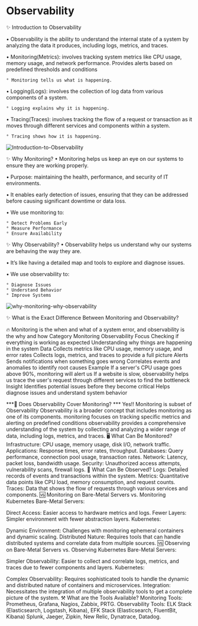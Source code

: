 # Observability
✨ Introduction to Observability

• Observability is the ability to understand the internal state of a system by analyzing the data it produces, including logs, metrics, and traces.

• Monitoring(Metrics): involves tracking system metrics like CPU usage, memory usage, and network performance. Provides alerts based on predefined thresholds and conditions
   
    ° Monitoring tells us what is happening.

• Logging(Logs): involves the collection of log data from various components of a system.
    
    ° Logging explains why it is happening.

• Tracing(Traces): involves tracking the flow of a request or transaction as it moves through different services and components within a system.
    
    ° Tracing shows how it is happening.
    
![Introduction-to-Observability](https://github.com/user-attachments/assets/954684f1-6824-4cd8-9c78-dcf0f07fbfb7)

✨ Why Monitoring?
• Monitoring helps us keep an eye on our systems to ensure they are working properly.

• Purpose: maintaining the health, performance, and security of IT environments.

• It enables early detection of issues, ensuring that they can be addressed before causing significant downtime or data loss.

• We use monitoring to:

    ° Detect Problems Early
    ° Measure Performance
    ° Ensure Availability

✨ Why Observability?
• Observability helps us understand why our systems are behaving the way they are.

• It’s like having a detailed map and tools to explore and diagnose issues.

• We use observability to:

    ° Diagnose Issues
    ° Understand Behavior
    ° Improve Systems

![why-monitoring-why-observability](https://github.com/user-attachments/assets/abebf657-83f1-4e5b-90b2-dc8c9e52682d)

✨ What is the Exact Difference Between Monitoring and Observability?

🔥 Monitoring is the when and what of a system error, and observability is the why and how
Category	Monitoring	Observability
Focus	Checking if everything is working as expected	Understanding why things are happening in the system
Data	Collects metrics like CPU usage, memory usage, and error rates	Collects logs, metrics, and traces to provide a full picture
Alerts	Sends notifications when something goes wrong	Correlates events and anomalies to identify root causes
Example	If a server's CPU usage goes above 90%, monitoring will alert us	If a website is slow, observability helps us trace the user's request through different services to find the bottleneck
Insight	Identifies potential issues before they become critical	Helps diagnose issues and understand system behavior

***🔭 Does Observability Cover Monitoring? ***
Yes!! Monitoring is subset of Observability
Observability is a broader concept that includes monitoring as one of its components.
monitoring focuses on tracking specific metrics and alerting on predefined conditions
observability provides a comprehensive understanding of the system by collecting and analyzing a wider range of data, including logs, metrics, and traces.
🖥️ What Can Be Monitored?
Infrastructure: CPU usage, memory usage, disk I/O, network traffic.
Applications: Response times, error rates, throughput.
Databases: Query performance, connection pool usage, transaction rates.
Network: Latency, packet loss, bandwidth usage.
Security: Unauthorized access attempts, vulnerability scans, firewall logs.
👀 What Can Be Observed?
Logs: Detailed records of events and transactions within the system.
Metrics: Quantitative data points like CPU load, memory consumption, and request counts.
Traces: Data that shows the flow of requests through various services and components.
🆚 Monitoring on Bare-Metal Servers vs. Monitoring Kubernetes
Bare-Metal Servers:

Direct Access: Easier access to hardware metrics and logs.
Fewer Layers: Simpler environment with fewer abstraction layers.
Kubernetes:

Dynamic Environment: Challenges with monitoring ephemeral containers and dynamic scaling.
Distributed Nature: Requires tools that can handle distributed systems and correlate data from multiple sources.
🆚 Observing on Bare-Metal Servers vs. Observing Kubernetes
Bare-Metal Servers:

Simpler Observability: Easier to collect and correlate logs, metrics, and traces due to fewer components and layers.
Kubernetes:

Complex Observability: Requires sophisticated tools to handle the dynamic and distributed nature of containers and microservices.
Integration: Necessitates the integration of multiple observability tools to get a complete picture of the system.
⚒️ What are the Tools Available?
Monitoring Tools: Prometheus, Grafana, Nagios, Zabbix, PRTG.
Observability Tools: ELK Stack (Elasticsearch, Logstash, Kibana), EFK Stack (Elasticsearch, FluentBit, Kibana) Splunk, Jaeger, Zipkin, New Relic, Dynatrace, Datadog.
